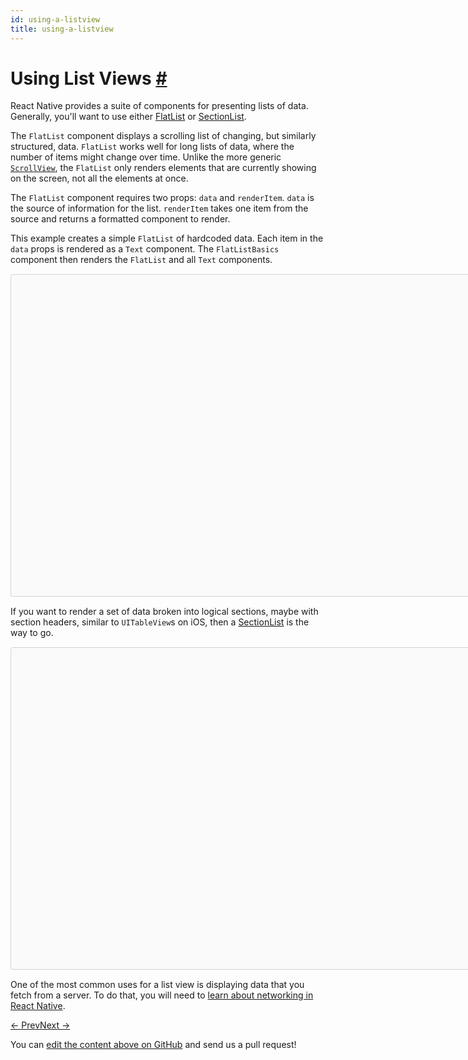 ```yaml
---
id: using-a-listview
title: using-a-listview
---
```

<a id="content"></a><h1><a class="anchor" name="using-list-views"></a>Using List Views <a class="hash-link" href="docs/using-a-listview.html#using-list-views">#</a></h1><div><p>React Native provides a suite of components for presenting lists of data. Generally, you'll want to use either <a href="docs/flatlist.html" target="_blank">FlatList</a> or <a href="docs/sectionlist.html" target="_blank">SectionList</a>.</p><p>The <code>FlatList</code> component displays a scrolling list of changing, but similarly structured, data. <code>FlatList</code> works well for long lists of data, where the number of items might change over time. Unlike the more generic <a href="docs/using-a-scrollview.html" target="_blank"><code>ScrollView</code></a>, the <code>FlatList</code> only renders elements that are currently showing on the screen, not all the elements at once.</p><p>The <code>FlatList</code> component requires two props: <code>data</code> and <code>renderItem</code>. <code>data</code> is the source of information for the list. <code>renderItem</code> takes one item from the source and returns a formatted component to render.</p><p>This example creates a simple <code>FlatList</code> of hardcoded data. Each item in the <code>data</code> props is rendered as a <code>Text</code> component. The <code>FlatListBasics</code> component then renders the <code>FlatList</code> and all <code>Text</code> components.</p><div class="snack-player"><div class="mobile-friendly-snack" style="display:none;"><div class="prism language-javascript">import React<span class="token punctuation">,</span> <span class="token punctuation">{</span> Component <span class="token punctuation">}</span> from <span class="token string">'react'</span><span class="token punctuation">;</span>
import <span class="token punctuation">{</span> AppRegistry<span class="token punctuation">,</span> FlatList<span class="token punctuation">,</span> StyleSheet<span class="token punctuation">,</span> Text<span class="token punctuation">,</span> View <span class="token punctuation">}</span> from <span class="token string">'react-native'</span><span class="token punctuation">;</span>

export default class <span class="token class-name">FlatListBasics</span> extends <span class="token class-name">Component</span> <span class="token punctuation">{</span>
  <span class="token function">render<span class="token punctuation">(</span></span><span class="token punctuation">)</span> <span class="token punctuation">{</span>
    <span class="token keyword">return</span> <span class="token punctuation">(</span>
      &lt;View style<span class="token operator">=</span><span class="token punctuation">{</span>styles<span class="token punctuation">.</span>container<span class="token punctuation">}</span><span class="token operator">&gt;</span>
        &lt;FlatList
          data<span class="token operator">=</span><span class="token punctuation">{</span><span class="token punctuation">[</span>
            <span class="token punctuation">{</span>key<span class="token punctuation">:</span> <span class="token string">'Devin'</span><span class="token punctuation">}</span><span class="token punctuation">,</span>
            <span class="token punctuation">{</span>key<span class="token punctuation">:</span> <span class="token string">'Jackson'</span><span class="token punctuation">}</span><span class="token punctuation">,</span>
            <span class="token punctuation">{</span>key<span class="token punctuation">:</span> <span class="token string">'James'</span><span class="token punctuation">}</span><span class="token punctuation">,</span>
            <span class="token punctuation">{</span>key<span class="token punctuation">:</span> <span class="token string">'Joel'</span><span class="token punctuation">}</span><span class="token punctuation">,</span>
            <span class="token punctuation">{</span>key<span class="token punctuation">:</span> <span class="token string">'John'</span><span class="token punctuation">}</span><span class="token punctuation">,</span>
            <span class="token punctuation">{</span>key<span class="token punctuation">:</span> <span class="token string">'Jillian'</span><span class="token punctuation">}</span><span class="token punctuation">,</span>
            <span class="token punctuation">{</span>key<span class="token punctuation">:</span> <span class="token string">'Jimmy'</span><span class="token punctuation">}</span><span class="token punctuation">,</span>
            <span class="token punctuation">{</span>key<span class="token punctuation">:</span> <span class="token string">'Julie'</span><span class="token punctuation">}</span><span class="token punctuation">,</span>
          <span class="token punctuation">]</span><span class="token punctuation">}</span>
          renderItem<span class="token operator">=</span><span class="token punctuation">{</span><span class="token punctuation">(</span><span class="token punctuation">{</span>item<span class="token punctuation">}</span><span class="token punctuation">)</span> <span class="token operator">=</span><span class="token operator">&gt;</span> &lt;Text style<span class="token operator">=</span><span class="token punctuation">{</span>styles<span class="token punctuation">.</span>item<span class="token punctuation">}</span><span class="token operator">&gt;</span><span class="token punctuation">{</span>item<span class="token punctuation">.</span>key<span class="token punctuation">}</span>&lt;<span class="token operator">/</span>Text<span class="token operator">&gt;</span><span class="token punctuation">}</span>
        <span class="token operator">/</span><span class="token operator">&gt;</span>
      &lt;<span class="token operator">/</span>View<span class="token operator">&gt;</span>
    <span class="token punctuation">)</span><span class="token punctuation">;</span>
  <span class="token punctuation">}</span>
<span class="token punctuation">}</span>

const styles <span class="token operator">=</span> StyleSheet<span class="token punctuation">.</span><span class="token function">create<span class="token punctuation">(</span></span><span class="token punctuation">{</span>
  container<span class="token punctuation">:</span> <span class="token punctuation">{</span>
   flex<span class="token punctuation">:</span> <span class="token number">1</span><span class="token punctuation">,</span>
   paddingTop<span class="token punctuation">:</span> <span class="token number">22</span>
  <span class="token punctuation">}</span><span class="token punctuation">,</span>
  item<span class="token punctuation">:</span> <span class="token punctuation">{</span>
    padding<span class="token punctuation">:</span> <span class="token number">10</span><span class="token punctuation">,</span>
    fontSize<span class="token punctuation">:</span> <span class="token number">18</span><span class="token punctuation">,</span>
    height<span class="token punctuation">:</span> <span class="token number">44</span><span class="token punctuation">,</span>
  <span class="token punctuation">}</span><span class="token punctuation">,</span>
<span class="token punctuation">}</span><span class="token punctuation">)</span>
<span class="token comment" spellcheck="true">
// skip this line if using Create React Native App
</span>AppRegistry<span class="token punctuation">.</span><span class="token function">registerComponent<span class="token punctuation">(</span></span><span class="token string">'AwesomeProject'</span><span class="token punctuation">,</span> <span class="token punctuation">(</span><span class="token punctuation">)</span> <span class="token operator">=</span><span class="token operator">&gt;</span> FlatListBasics<span class="token punctuation">)</span><span class="token punctuation">;</span></div></div><div class="desktop-friendly-snack" style="margin-top:15px;margin-bottom:15px;"><div data-snack-name="FlatList Basics" data-snack-description="Example usage" data-snack-code="import%20React%2C%20%7B%20Component%20%7D%20from%20'react'%3B%0Aimport%20%7B%20AppRegistry%2C%20FlatList%2C%20StyleSheet%2C%20Text%2C%20View%20%7D%20from%20'react-native'%3B%0A%0Aexport%20default%20class%20FlatListBasics%20extends%20Component%20%7B%0A%20%20render()%20%7B%0A%20%20%20%20return%20(%0A%20%20%20%20%20%20%3CView%20style%3D%7Bstyles.container%7D%3E%0A%20%20%20%20%20%20%20%20%3CFlatList%0A%20%20%20%20%20%20%20%20%20%20data%3D%7B%5B%0A%20%20%20%20%20%20%20%20%20%20%20%20%7Bkey%3A%20'Devin'%7D%2C%0A%20%20%20%20%20%20%20%20%20%20%20%20%7Bkey%3A%20'Jackson'%7D%2C%0A%20%20%20%20%20%20%20%20%20%20%20%20%7Bkey%3A%20'James'%7D%2C%0A%20%20%20%20%20%20%20%20%20%20%20%20%7Bkey%3A%20'Joel'%7D%2C%0A%20%20%20%20%20%20%20%20%20%20%20%20%7Bkey%3A%20'John'%7D%2C%0A%20%20%20%20%20%20%20%20%20%20%20%20%7Bkey%3A%20'Jillian'%7D%2C%0A%20%20%20%20%20%20%20%20%20%20%20%20%7Bkey%3A%20'Jimmy'%7D%2C%0A%20%20%20%20%20%20%20%20%20%20%20%20%7Bkey%3A%20'Julie'%7D%2C%0A%20%20%20%20%20%20%20%20%20%20%5D%7D%0A%20%20%20%20%20%20%20%20%20%20renderItem%3D%7B(%7Bitem%7D)%20%3D%3E%20%3CText%20style%3D%7Bstyles.item%7D%3E%7Bitem.key%7D%3C%2FText%3E%7D%0A%20%20%20%20%20%20%20%20%2F%3E%0A%20%20%20%20%20%20%3C%2FView%3E%0A%20%20%20%20)%3B%0A%20%20%7D%0A%7D%0A%0Aconst%20styles%20%3D%20StyleSheet.create(%7B%0A%20%20container%3A%20%7B%0A%20%20%20flex%3A%201%2C%0A%20%20%20paddingTop%3A%2022%0A%20%20%7D%2C%0A%20%20item%3A%20%7B%0A%20%20%20%20padding%3A%2010%2C%0A%20%20%20%20fontSize%3A%2018%2C%0A%20%20%20%20height%3A%2044%2C%0A%20%20%7D%2C%0A%7D)%0A%0A%2F%2F%20skip%20this%20line%20if%20using%20Create%20React%20Native%20App%0AAppRegistry.registerComponent('AwesomeProject'%2C%20()%20%3D%3E%20FlatListBasics)%3B" data-snack-platform="ios" data-snack-preview="true" data-snack-sdk-version="16.0.0" style="overflow:hidden;background:#fafafa;border:1px solid rgba(0,0,0,.16);border-radius:4px;height:514px;width:880px;"></div></div></div><p>If you want to render a set of data broken into logical sections, maybe with section headers, similar to <code>UITableView</code>s on iOS, then a <a href="docs/sectionlist.html" target="_blank">SectionList</a> is the way to go.</p><div class="snack-player"><div class="mobile-friendly-snack" style="display:none;"><div class="prism language-javascript">import React<span class="token punctuation">,</span> <span class="token punctuation">{</span> Component <span class="token punctuation">}</span> from <span class="token string">'react'</span><span class="token punctuation">;</span>
import <span class="token punctuation">{</span> AppRegistry<span class="token punctuation">,</span> SectionList<span class="token punctuation">,</span> StyleSheet<span class="token punctuation">,</span> Text<span class="token punctuation">,</span> View <span class="token punctuation">}</span> from <span class="token string">'react-native'</span><span class="token punctuation">;</span>

export default class <span class="token class-name">SectionListBasics</span> extends <span class="token class-name">Component</span> <span class="token punctuation">{</span>
  <span class="token function">render<span class="token punctuation">(</span></span><span class="token punctuation">)</span> <span class="token punctuation">{</span>
    <span class="token keyword">return</span> <span class="token punctuation">(</span>
      &lt;View style<span class="token operator">=</span><span class="token punctuation">{</span>styles<span class="token punctuation">.</span>container<span class="token punctuation">}</span><span class="token operator">&gt;</span>
        &lt;SectionList
          sections<span class="token operator">=</span><span class="token punctuation">{</span><span class="token punctuation">[</span>
            <span class="token punctuation">{</span>title<span class="token punctuation">:</span> <span class="token string">'D'</span><span class="token punctuation">,</span> data<span class="token punctuation">:</span> <span class="token punctuation">[</span><span class="token string">'Devin'</span><span class="token punctuation">]</span><span class="token punctuation">}</span><span class="token punctuation">,</span>
            <span class="token punctuation">{</span>title<span class="token punctuation">:</span> <span class="token string">'J'</span><span class="token punctuation">,</span> data<span class="token punctuation">:</span> <span class="token punctuation">[</span><span class="token string">'Jackson'</span><span class="token punctuation">,</span> <span class="token string">'James'</span><span class="token punctuation">,</span> <span class="token string">'Jillian'</span><span class="token punctuation">,</span> <span class="token string">'Jimmy'</span><span class="token punctuation">,</span> <span class="token string">'Joel'</span><span class="token punctuation">,</span> <span class="token string">'John'</span><span class="token punctuation">,</span> <span class="token string">'Julie'</span><span class="token punctuation">]</span><span class="token punctuation">}</span><span class="token punctuation">,</span>
          <span class="token punctuation">]</span><span class="token punctuation">}</span>
          renderItem<span class="token operator">=</span><span class="token punctuation">{</span><span class="token punctuation">(</span><span class="token punctuation">{</span>item<span class="token punctuation">}</span><span class="token punctuation">)</span> <span class="token operator">=</span><span class="token operator">&gt;</span> &lt;Text style<span class="token operator">=</span><span class="token punctuation">{</span>styles<span class="token punctuation">.</span>item<span class="token punctuation">}</span><span class="token operator">&gt;</span><span class="token punctuation">{</span>item<span class="token punctuation">}</span>&lt;<span class="token operator">/</span>Text<span class="token operator">&gt;</span><span class="token punctuation">}</span>
          renderSectionHeader<span class="token operator">=</span><span class="token punctuation">{</span><span class="token punctuation">(</span><span class="token punctuation">{</span>section<span class="token punctuation">}</span><span class="token punctuation">)</span> <span class="token operator">=</span><span class="token operator">&gt;</span> &lt;Text style<span class="token operator">=</span><span class="token punctuation">{</span>styles<span class="token punctuation">.</span>sectionHeader<span class="token punctuation">}</span><span class="token operator">&gt;</span><span class="token punctuation">{</span>section<span class="token punctuation">.</span>title<span class="token punctuation">}</span>&lt;<span class="token operator">/</span>Text<span class="token operator">&gt;</span><span class="token punctuation">}</span>
        <span class="token operator">/</span><span class="token operator">&gt;</span>
      &lt;<span class="token operator">/</span>View<span class="token operator">&gt;</span>
    <span class="token punctuation">)</span><span class="token punctuation">;</span>
  <span class="token punctuation">}</span>
<span class="token punctuation">}</span>

const styles <span class="token operator">=</span> StyleSheet<span class="token punctuation">.</span><span class="token function">create<span class="token punctuation">(</span></span><span class="token punctuation">{</span>
  container<span class="token punctuation">:</span> <span class="token punctuation">{</span>
   flex<span class="token punctuation">:</span> <span class="token number">1</span><span class="token punctuation">,</span>
   paddingTop<span class="token punctuation">:</span> <span class="token number">22</span>
  <span class="token punctuation">}</span><span class="token punctuation">,</span>
  sectionHeader<span class="token punctuation">:</span> <span class="token punctuation">{</span>
    paddingTop<span class="token punctuation">:</span> <span class="token number">2</span><span class="token punctuation">,</span>
    paddingLeft<span class="token punctuation">:</span> <span class="token number">10</span><span class="token punctuation">,</span>
    paddingRight<span class="token punctuation">:</span> <span class="token number">10</span><span class="token punctuation">,</span>
    paddingBottom<span class="token punctuation">:</span> <span class="token number">2</span><span class="token punctuation">,</span>
    fontSize<span class="token punctuation">:</span> <span class="token number">14</span><span class="token punctuation">,</span>
    fontWeight<span class="token punctuation">:</span> <span class="token string">'bold'</span><span class="token punctuation">,</span>
    backgroundColor<span class="token punctuation">:</span> <span class="token string">'rgba(247,247,247,1.0)'</span><span class="token punctuation">,</span>
  <span class="token punctuation">}</span><span class="token punctuation">,</span>
  item<span class="token punctuation">:</span> <span class="token punctuation">{</span>
    padding<span class="token punctuation">:</span> <span class="token number">10</span><span class="token punctuation">,</span>
    fontSize<span class="token punctuation">:</span> <span class="token number">18</span><span class="token punctuation">,</span>
    height<span class="token punctuation">:</span> <span class="token number">44</span><span class="token punctuation">,</span>
  <span class="token punctuation">}</span><span class="token punctuation">,</span>
<span class="token punctuation">}</span><span class="token punctuation">)</span>
<span class="token comment" spellcheck="true">
// skip this line if using Create React Native App
</span>AppRegistry<span class="token punctuation">.</span><span class="token function">registerComponent<span class="token punctuation">(</span></span><span class="token string">'AwesomeProject'</span><span class="token punctuation">,</span> <span class="token punctuation">(</span><span class="token punctuation">)</span> <span class="token operator">=</span><span class="token operator">&gt;</span> SectionListBasics<span class="token punctuation">)</span><span class="token punctuation">;</span></div></div><div class="desktop-friendly-snack" style="margin-top:15px;margin-bottom:15px;"><div data-snack-name="SectionList Basics" data-snack-description="Example usage" data-snack-code="import%20React%2C%20%7B%20Component%20%7D%20from%20'react'%3B%0Aimport%20%7B%20AppRegistry%2C%20SectionList%2C%20StyleSheet%2C%20Text%2C%20View%20%7D%20from%20'react-native'%3B%0A%0Aexport%20default%20class%20SectionListBasics%20extends%20Component%20%7B%0A%20%20render()%20%7B%0A%20%20%20%20return%20(%0A%20%20%20%20%20%20%3CView%20style%3D%7Bstyles.container%7D%3E%0A%20%20%20%20%20%20%20%20%3CSectionList%0A%20%20%20%20%20%20%20%20%20%20sections%3D%7B%5B%0A%20%20%20%20%20%20%20%20%20%20%20%20%7Btitle%3A%20'D'%2C%20data%3A%20%5B'Devin'%5D%7D%2C%0A%20%20%20%20%20%20%20%20%20%20%20%20%7Btitle%3A%20'J'%2C%20data%3A%20%5B'Jackson'%2C%20'James'%2C%20'Jillian'%2C%20'Jimmy'%2C%20'Joel'%2C%20'John'%2C%20'Julie'%5D%7D%2C%0A%20%20%20%20%20%20%20%20%20%20%5D%7D%0A%20%20%20%20%20%20%20%20%20%20renderItem%3D%7B(%7Bitem%7D)%20%3D%3E%20%3CText%20style%3D%7Bstyles.item%7D%3E%7Bitem%7D%3C%2FText%3E%7D%0A%20%20%20%20%20%20%20%20%20%20renderSectionHeader%3D%7B(%7Bsection%7D)%20%3D%3E%20%3CText%20style%3D%7Bstyles.sectionHeader%7D%3E%7Bsection.title%7D%3C%2FText%3E%7D%0A%20%20%20%20%20%20%20%20%2F%3E%0A%20%20%20%20%20%20%3C%2FView%3E%0A%20%20%20%20)%3B%0A%20%20%7D%0A%7D%0A%0Aconst%20styles%20%3D%20StyleSheet.create(%7B%0A%20%20container%3A%20%7B%0A%20%20%20flex%3A%201%2C%0A%20%20%20paddingTop%3A%2022%0A%20%20%7D%2C%0A%20%20sectionHeader%3A%20%7B%0A%20%20%20%20paddingTop%3A%202%2C%0A%20%20%20%20paddingLeft%3A%2010%2C%0A%20%20%20%20paddingRight%3A%2010%2C%0A%20%20%20%20paddingBottom%3A%202%2C%0A%20%20%20%20fontSize%3A%2014%2C%0A%20%20%20%20fontWeight%3A%20'bold'%2C%0A%20%20%20%20backgroundColor%3A%20'rgba(247%2C247%2C247%2C1.0)'%2C%0A%20%20%7D%2C%0A%20%20item%3A%20%7B%0A%20%20%20%20padding%3A%2010%2C%0A%20%20%20%20fontSize%3A%2018%2C%0A%20%20%20%20height%3A%2044%2C%0A%20%20%7D%2C%0A%7D)%0A%0A%2F%2F%20skip%20this%20line%20if%20using%20Create%20React%20Native%20App%0AAppRegistry.registerComponent('AwesomeProject'%2C%20()%20%3D%3E%20SectionListBasics)%3B" data-snack-platform="ios" data-snack-preview="true" data-snack-sdk-version="16.0.0" style="overflow:hidden;background:#fafafa;border:1px solid rgba(0,0,0,.16);border-radius:4px;height:514px;width:880px;"></div></div></div><p>One of the most common uses for a list view is displaying data that you fetch from a server. To do that, you will need to <a href="docs/network.html" target="_blank">learn about networking in React Native</a>.</p></div><div class="docs-prevnext"><a class="docs-prev" href="docs/using-a-scrollview.html#content">← Prev</a><a class="docs-next" href="docs/network.html#content">Next →</a></div><p class="edit-page-block">You can <a target="_blank" href="https://github.com/facebook/react-native/blob/master/docs/UsingAListView.md">edit the content above on GitHub</a> and send us a pull request!</p>